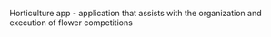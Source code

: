 Horticulture app - application that assists with the organization and execution of flower competitions

